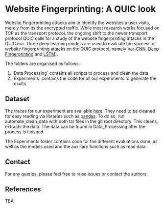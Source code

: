 # Website Fingerprinting: A QUIC look
Website Fingerprinting attacks aim to identify the websites a user visits, merely from its the encrypted traffic. While most research works focused on TCP as the transport protocol, the ongoing shift to the newer transport protocol QUIC calls for a study of the website fingerprinting attacks in the QUIC era. Three deep learning models are used to evaluate the success of website fingerprinting attacks on the QUIC protocol, namely [Var-CNN](https://github.com/sanjit-bhat/Var-CNN), [Deep Fingerprinting](https://github.com/deep-fingerprinting/df) and [LSTM](https://github.com/DistriNet/DLWF)).

The folders are organised as follows:
<ol>
  <li>`Data Processing` contains all scripts to process and clean the data</li>
  <li>`Experiments` contains the code for all our experiments to generate the results</li>
 </ol>

## Dataset
The traces for our experiment are available [here](https://mega.nz/folder/pZdgCChS#E1JMxCFwzI5wtaDlw45QYA). They need to be cleaned for easy reading via libraries such as [pandas](https://pandas.pydata.org/). To do so, run automate_clean_data with both tar files in the git root directory. This cleans, extracts the data. The data can be found in Data_Processing after the process is finished.

The Experiments folder contains code for the different evaluations done, as well as the models used and the auxillary functions such as read data.

## Contact
For any queries, please feel free to raise issues or contact the authors.

## References
TBA
